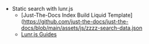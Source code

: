 - Static search with lunr.js
  - [Just-The-Docs Index Build Liquid Template](https://github.com/just-the-docs/just-the-docs/blob/main/assets/js/zzzz-search-data.json
  - [Lunr.js Guides](https://lunrjs.com/guides/getting_started.html)
